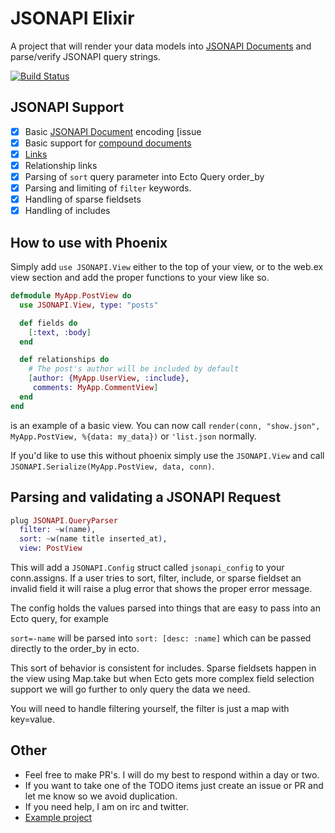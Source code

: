 JSONAPI Elixir
=======

A project that will render your data models into [JSONAPI Documents](http://jsonapi.org/format) and parse/verify JSONAPI query strings.

[![Build Status](https://travis-ci.org/jeregrine/jsonapi.svg)](https://travis-ci.org/jeregrine/jsonapi)

## JSONAPI Support
- [X] Basic [JSONAPI Document](http://jsonapi.org/format/#document-top-level) encoding [issue
- [X] Basic support for [compound documents](http://jsonapi.org/format/#document-compound-documents)
- [X] [Links](http://jsonapi.org/format/#document-links)
- [X] Relationship links
- [X] Parsing of `sort` query parameter into Ecto Query order_by
- [X] Parsing and limiting of `filter` keywords.
- [X] Handling of sparse fieldsets
- [X] Handling of includes

## How to use with Phoenix
Simply add `use JSONAPI.View` either to the top of your view, or to the web.ex view section and add the
proper functions to your view like so.

```elixir
defmodule MyApp.PostView do
  use JSONAPI.View, type: "posts"

  def fields do
    [:text, :body]
  end

  def relationships do
    # The post's author will be included by default
    [author: {MyApp.UserView, :include},
     comments: MyApp.CommentView]
  end
end
```
is an example of a basic view. You can now call `render(conn, "show.json", MyApp.PostView, %{data: my_data})` or `'list.json` normally.

If you'd like to use this without phoenix simply use the `JSONAPI.View` and call `JSONAPI.Serialize(MyApp.PostView, data, conn)`.

## Parsing and validating a JSONAPI Request

```elixir
plug JSONAPI.QueryParser
  filter: ~w(name),
  sort: ~w(name title inserted_at),
  view: PostView
```

This will add a `JSONAPI.Config` struct called `jsonapi_config` to your conn.assigns. If a user tries to
sort, filter, include, or sparse fieldset an invalid field it will raise a plug error that shows the
proper error message.

The config holds the values parsed into things that are easy to pass into an Ecto query, for example

`sort=-name` will be parsed into `sort: [desc: :name]` which can be passed directly to the order_by in ecto.

This sort of behavior is consistent for includes. Sparse fieldsets happen in the view using Map.take but
when Ecto gets more complex field selection support we will go further to only query the data we need.

You will need to handle filtering yourself, the filter is just a map with key=value.

## Other

- Feel free to make PR's. I will do my best to respond within a day or two.
- If you want to take one of the TODO items just create an issue or PR and let me know so we avoid duplication.
- If you need help, I am on irc and twitter.
- [Example project](https://github.com/alexjp/jsonapi-testing)
